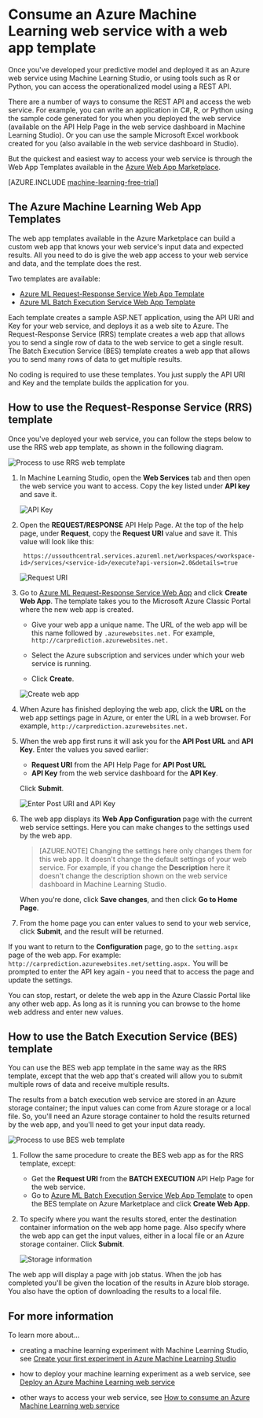 <properties
	pageTitle="Consume a Machine Learning web service with a web app template | Microsoft Azure"
	description="Use a web app template in Azure Marketplace to consume a predictive web service in Azure Machine Learning."
	keywords="web service,operationalization,REST API,machine learning"
	services="machine-learning"
	documentationCenter=""
	authors="garyericson"
	manager="paulettm"
	editor="cgronlun"/>

<tags
	ms.service="machine-learning"
	ms.workload="data-services"
	ms.tgt_pltfrm="na"
	ms.devlang="na"
	ms.topic="article"
	ms.date="10/26/2015"
	ms.author="garye;raymondl"/>

# Consume an Azure Machine Learning web service with a web app template

Once you've developed your predictive model and deployed it as an Azure web service using Machine Learning Studio, or using tools such as R or Python,
you can access the operationalized model using a REST API.

There are a number of ways to consume the REST API and access the web service. For example, you can write an application in C#, R, or Python using the sample code generated for you when you deployed the web service (available on the API Help Page in the web service dashboard in Machine Learning Studio). Or you can use the sample Microsoft Excel workbook created for you (also available in the web service dashboard in Studio).

But the quickest and easiest way to access your web service is through the Web App Templates available in the [Azure Web App Marketplace](https://azure.microsoft.com/marketplace/web-applications/all/).

[AZURE.INCLUDE [machine-learning-free-trial](../../includes/machine-learning-free-trial.md)]

## The Azure Machine Learning Web App Templates

The web app templates available in the Azure Marketplace can build a custom web app that knows your web service's input data and expected results. All you need to do is give the web app access to your web service and data, and the template does the rest.

Two templates are available:

- [Azure ML Request-Response Service Web App Template](https://azure.microsoft.com/marketplace/partners/microsoft/azuremlaspnettemplateforrrs/)
- [Azure ML Batch Execution Service Web App Template](https://azure.microsoft.com/marketplace/partners/microsoft/azuremlbeswebapptemplate/)

Each template creates a sample ASP.NET application, using the API URI and Key for your web service, and deploys it as a web site to Azure. The Request-Response Service (RRS) template creates a web app that allows you to send a single row of data to the web service to get a single result. The Batch Execution Service (BES) template creates a web app that allows you to send many rows of data to get multiple results.

No coding is required to use these templates. You just supply the API URI and Key and the template builds the application for you.

## How to use the Request-Response Service (RRS) template

Once you've deployed your web service, you can follow the steps below to use the RRS web app template, as shown in the following diagram.

![Process to use RRS web template][image1]

1. In Machine Learning Studio, open the **Web Services** tab and then open the web service you want to access. Copy the key listed under **API key** and save it.

	![API Key][image3]

2. Open the **REQUEST/RESPONSE** API Help Page. At the top of the help page, under **Request**, copy the **Request URI** value and save it. This value will look like this:

		https://ussouthcentral.services.azureml.net/workspaces/<workspace-id>/services/<service-id>/execute?api-version=2.0&details=true

	![Request URI][image4]

3. Go to [Azure ML Request-Response Service Web App](https://azure.microsoft.com/marketplace/partners/microsoft/azuremlaspnettemplateforrrs/) and click **Create Web App**. The template takes you to the Microsoft Azure Classic Portal where the new web app is created.

	- Give your web app a unique name. The URL of the web app will be this name followed by `.azurewebsites.net.` For example, `http://carprediction.azurewebsites.net.`

	- Select the Azure subscription and services under which your web service is running.

	- Click **Create**.

	![Create web app][image5]

4. When Azure has finished deploying the web app, click the **URL** on the web app settings page in Azure, or enter the URL in a web browser. For example, `http://carprediction.azurewebsites.net.`

5. When the web app first runs it will ask you for the **API Post URL** and **API Key**.
Enter the values you saved earlier:
	- **Request URI** from the API Help Page for **API Post URL**
	- **API Key** from the web service dashboard for the **API Key**.

	Click **Submit**.

	![Enter Post URI and API Key][image6]

6. The web app displays its **Web App Configuration** page with the current web service settings. Here you can make changes to the settings used by the web app.

	> [AZURE.NOTE] Changing the settings here only changes them for this web app. It doesn't change the default settings of your web service. For example, if you change the **Description** here it doesn't change the description shown on the web service dashboard in Machine Learning Studio.

	When you're done, click **Save changes**, and then click **Go to Home Page**.

7. From the home page you can enter values to send to your web service, click **Submit**, and the result will be returned.

If you want to return to the **Configuration** page, go to the `setting.aspx` page of the web app. For example: `http://carprediction.azurewebsites.net/setting.aspx.` You will be prompted to enter the API key again - you need that to access the page and update the settings.

You can stop, restart, or delete the web app in the Azure Classic Portal like any other web app. As long as it is running you can browse to the home web address and enter new values.

## How to use the Batch Execution Service (BES) template

You can use the BES web app template in the same way as the RRS template, except that the web app that's created will allow you to submit multiple rows of data and receive multiple results.

The results from a batch execution web service are stored in an Azure storage container; the input values can come from Azure storage or a local file.
So, you'll need an Azure storage container to hold the results returned by the web app, and you'll need to get your input data ready.

![Process to use BES web template][image2]

1. Follow the same procedure to create the BES web app as for the RRS template, except:
	- Get the **Request URI** from the **BATCH EXECUTION** API Help Page for the web service.
	- Go to [Azure ML Batch Execution Service Web App Template](https://azure.microsoft.com/marketplace/partners/microsoft/azuremlbeswebapptemplate/) to open the BES template on Azure Marketplace and click **Create Web App**.

2. To specify where you want the results stored, enter the destination container information on the web app home page. Also specify where the web app can get the input values, either in a local file or an Azure storage container.
Click **Submit**.

	![Storage information][image7]

The web app will display a page with job status.
When the job has completed you'll be given the location of the results in Azure blob storage. You also have the option of downloading the results to a local file.

## For more information

To learn more about...

- creating a machine learning experiment with Machine Learning Studio, see [Create your first experiment in Azure Machine Learning Studio](machine-learning-create-experiment.md)

- how to deploy your machine learning experiment as a web service, see [Deploy an Azure Machine Learning web service](machine-learning-publish-a-machine-learning-web-service.md)

- other ways to access your web service, see [How to consume an Azure Machine Learning web service](machine-learning-consume-web-services.md)


[image1]: media\machine-learning-consume-web-service-with-web-app-template\rrs-web-template-flow.png
[image2]: media\machine-learning-consume-web-service-with-web-app-template\bes-web-template-flow.png
[image3]: media\machine-learning-consume-web-service-with-web-app-template\api-key.png
[image4]: media\machine-learning-consume-web-service-with-web-app-template\post-uri.png
[image5]: media\machine-learning-consume-web-service-with-web-app-template\create-web-app.png
[image6]: media\machine-learning-consume-web-service-with-web-app-template\web-service-info.png
[image7]: media\machine-learning-consume-web-service-with-web-app-template\storage.png
